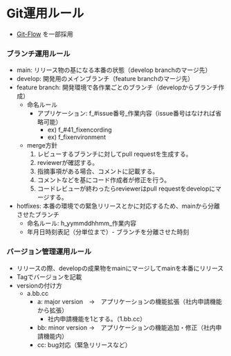 # Git運用ルール

* [Git-Flow](https://nvie.com/posts/a-successful-git-branching-model/) を一部採用

### ブランチ運用ルール

* main: リリース物の基になる本番の状態（develop branchのマージ先）
* develop: 開発用のメインブランチ（feature branchのマージ先）
* feature branch: 開発環境で各作業ごとのブランチ（developからブランチ作成）
  * 命名ルール
    * アプリケーション: f_#issue番号_作業内容（issue番号はなければ省略可能）
      * ex) f_#41_fixencording
      * ex) f_fixenvironment
  * merge方針
    1. レビューするブランチに対してpull requestを生成する。
    2. reviewerが確認する。
      1. 指摘事項がある場合、コメントに記載する。
      2. コメントなどを基にコード作成者が修正を行う。
    3. コードレビューが終わったらreviewerはpull requestをdevelopにマージする。
* hotfixes: 本番の環境での緊急リリースとかに対応するため、mainから分離させたブランチ
  * 命名ルール: h_yymmddhhmm_作業内容
  * 年月日時刻表記（分単位まで）- ブランチを分離させた時刻


### バージョン管理運用ルール

* リリースの際、developの成果物をmainにマージしてmainを本番にリリース
* Tagでバージョンを記載
* versionの付け方
  * a.bb.cc
    * a: major version　→　アプリケーションの機能拡張（社内申請機能から拡張）
      * 社内申請機能を1とする。（1.bb.cc）
    * bb: minor version →　アプリケーションの機能追加・修正（社内申請機能内）
    * cc: bug対応（緊急リリースなど）
